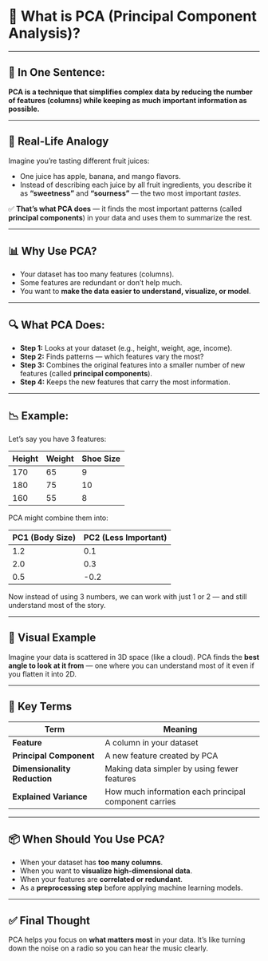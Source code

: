 
# 🧠 What is PCA (Principal Component Analysis)?

---

## 🎯 **In One Sentence:**

**PCA is a technique that simplifies complex data by reducing the number of features (columns) while keeping as much important information as possible.**

---

## 🧃 Real-Life Analogy

Imagine you’re tasting different fruit juices:

* One juice has apple, banana, and mango flavors.
* Instead of describing each juice by all fruit ingredients, you describe it as **“sweetness”** and **“sourness”** — the two most important *tastes*.

✅ **That’s what PCA does** — it finds the most important patterns (called **principal components**) in your data and uses them to summarize the rest.

---

## 📊 Why Use PCA?

* Your dataset has too many features (columns).
* Some features are redundant or don’t help much.
* You want to **make the data easier to understand, visualize, or model**.

---

## 🔍 What PCA Does:

* **Step 1:** Looks at your dataset (e.g., height, weight, age, income).
* **Step 2:** Finds patterns — which features vary the most?
* **Step 3:** Combines the original features into a smaller number of new features (called **principal components**).
* **Step 4:** Keeps the new features that carry the most information.

---

## 📉 Example:

Let’s say you have 3 features:

| Height | Weight | Shoe Size |
| ------ | ------ | --------- |
| 170    | 65     | 9         |
| 180    | 75     | 10        |
| 160    | 55     | 8         |

PCA might combine them into:

| PC1 (Body Size) | PC2 (Less Important) |
| --------------- | -------------------- |
| 1.2             | 0.1                  |
| 2.0             | 0.3                  |
| 0.5             | -0.2                 |

Now instead of using 3 numbers, we can work with just 1 or 2 — and still understand most of the story.

---

## 📐 Visual Example

Imagine your data is scattered in 3D space (like a cloud). PCA finds the **best angle to look at it from** — one where you can understand most of it even if you flatten it into 2D.

---

## 🧠 Key Terms

| Term                         | Meaning                                               |
| ---------------------------- | ----------------------------------------------------- |
| **Feature**                  | A column in your dataset                              |
| **Principal Component**      | A new feature created by PCA                          |
| **Dimensionality Reduction** | Making data simpler by using fewer features           |
| **Explained Variance**       | How much information each principal component carries |

---

## 📦 When Should You Use PCA?

* When your dataset has **too many columns**.
* When you want to **visualize high-dimensional data**.
* When your features are **correlated or redundant**.
* As a **preprocessing step** before applying machine learning models.

---

## ✅ Final Thought

PCA helps you focus on **what matters most** in your data. It’s like turning down the noise on a radio so you can hear the music clearly.

